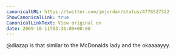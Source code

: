 ```yaml
---
canonicalURL: https://twitter.com/jmjordan/status/4776527322
ShowCanonicalLink: true
CanonicalLinkText: View original on
date: 2009-10-11T03:36:09+00:00
---
```

@diazap is that similar to the McDonalds lady and the okaaaayyy.